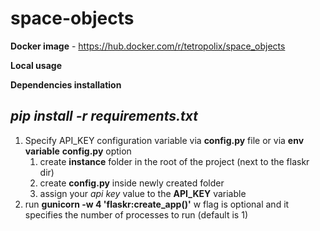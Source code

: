 # space-objects

**Docker image** - https://hub.docker.com/r/tetropolix/space_objects 

**Local usage**

**Dependencies installation**

*pip install -r requirements.txt*
-------------
1. Specify API_KEY configuration variable via **config.py** file or via **env variable**
    **config.py** option
    1. create **instance** folder in the root of the project (next to the flaskr dir)
    2. create **config.py** inside newly created folder
    3. assign your *api key* value to the **API_KEY** variable 
2. run **gunicorn -w 4 'flaskr:create_app()'** w flag is optional and it specifies the number of processes to run (default is 1)

